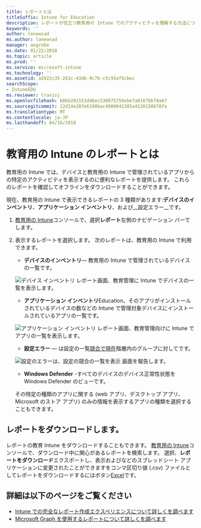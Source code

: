 ```yaml
---
title: レポートとは
titleSuffix: Intune for Education
description: レポートが役立つ教育用の Intune でのアクティビティを理解する方法について説明します。
keywords: ''
author: lenewsad
ms.author: lanewsad
manager: angrobe
ms.date: 01/22/2018
ms.topic: article
ms.prod: ''
ms.service: microsoft-intune
ms.technology: ''
ms.assetid: a5922c35-261c-43db-9c7b-c5c93af9cbec
searchScope:
- IntuneEDU
ms.reviewer: travisj
ms.openlocfilehash: b06b201553d46ec530975759ebe7a01676bf8a67
ms.sourcegitcommit: 12d14e207e6190bac4909042385a4120150678fa
ms.translationtype: MT
ms.contentlocale: ja-JP
ms.lasthandoff: 04/16/2018
---
```

# <a name="what-are-reports-in-intune-for-education"></a>教育用の Intune のレポートとは

教育用の Intune では、デバイスと教育用の Intune で管理されているアプリからの特定のアクティビティを表示するのに便利なレポートを提供します。 これらのレポートを確認してオフラインをダウンロードすることができます。

現在、教育用の Intune で表示できるレポートの 3 種類があります:__デバイスのインベントリ__、__アプリケーション インベントリ__、および__設定エラー__です。

1. [教育用の Intune](https://intuneeducation.portal.azure.com)コンソールで、選択**レポート**左側のナビゲーション バーでします。

2. 表示するレポートを選択します。 次のレポートは、教育用の Intune で利用できます。

   * **デバイスのインベントリ**— 教育用の Intune で管理されているデバイスの一覧です。

   ![デバイス インベントリ レポート画面、教育管理に Intune でデバイスの一覧を表示します。](./media/reports-001-device-inventory.png)

   * **アプリケーション インベントリ**Education、そのアプリがインストールされているデバイスの数などの Intune で管理対象デバイスにインストールされているアプリの一覧です。

   ![アプリケーション インベントリ レポート画面、教育管理向けに Intune でアプリの一覧を表示します。](./media/reports-002-app-inventory.png)

   * **設定エラー** — は設定の一覧[競合で現在](settings-inheritance.md)階層内のグループに対してです。

   ![設定のエラーは、設定の競合の一覧を表示 画面を報告します。](./media/reports-003-settings-error.png)

   * **Windows Defender** -すべてのデバイスのデバイス正常性状態を Windows Defender のビューです。

   その特定の種類のアプリに関する (web アプリ、デスクトップ アプリ、Microsoft のストア アプリ) のみの情報を表示するアプリの種類を選択することもできます。

## <a name="download-reports"></a>レポートをダウンロードします。

レポートの教育 Intune をダウンロードすることもできます。 [教育用の Intune](https://intuneeducation.portal.azure.com)コンソールで、ダウンロード中に関心があるレポートを検索します。 選択、**レポートをダウンロード**エクスポートし、表示およびなどのスプレッドシート アプリケーションに変更されたことができますをコンマ区切り値 (.csv) ファイルとしてレポートをダウンロードするにはボタン[Excel](https://support.office.com/article/Import-or-export-text-txt-or-csv-files-5250ac4c-663c-47ce-937b-339e391393ba)です。

## <a name="find-out-more"></a>詳細は以下のページをご覧ください

- [Intune での完全なレポート作成エクスペリエンスについて詳しくを調べます](https://docs.microsoft.com/intune/deploy-use/understand-microsoft-intune-operations-by-using-reports)
- [Microsoft Graph を使用するレポートについて詳しくを調べます](https://developer.microsoft.com/graph/docs/overview/overview)
